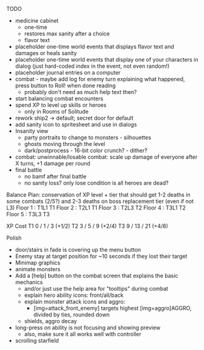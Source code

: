 TODO
* medicine cabinet
  * one-time
  * restores max sanity after a choice
  * flavor text
* placeholder one-time world events that displays flavor text and damages or heals sanity
* placeholder one-time world events that display one of your characters in dialog (just hard-coded index in the event, not even random!)
* placeholder journal entries on a computer
* combat - maybe add log for enemy turn explaining what happened, press button to Roll! when done reading
  * probably don't need as much help text then?
* start balancing combat encounters
* spend XP to level up skills or heroes
  * only in Rooms of Solitude
* rework ship2 -> default; secret door for default
* add sanity icon to spritesheet and use in dialogs
* Insanity view
  * party portraits to change to monsters - silhouettes
  * ghosts moving through the level
  * dark/postprocess - 16-bit color crunch? - dither?
* combat: unwinnable/losable combat: scale up damage of everyone after X turns, +1 damage per round
* final battle
  * no bamf after final battle
  * no sanity loss? only lose condition is all heroes are dead?

Balance Plan: conservation of XP
          level + tier that should get 1-2 deaths in some combats (2/5?) and 2-3 deaths on boss
                replacement tier (even if not L3)
Floor 1 : T1L1  T1
Floor 2 : T2L1  T1
Floor 3 : T2L3  T2
Floor 4 : T3L1  T2
Floor 5 : T3L3  T3

XP Cost
T1 0 / 1 / 3   (+1/2)
T2 3 / 5 / 9   (+2/4)
T3 9 / 13 / 21 (+4/8)

Polish
* door/stairs in fade is covering up the menu button
* Enemy stay at target position for ~10 seconds if they lost their target
* Minimap graphics
* animate monsters
* Add a [help] button on the combat screen that explains the basic mechanics
  * and/or just use the help area for "tooltips" during combat
  * explain hero ability icons: front/all/back
  * explain monster attack icons and aggro:
    * [img=attack_front_enemy] targets highest [img=aggro]AGGRO, divided by ties, rounded down
  * shields, aggro decay
* long-press on ability is not focusing and showing preview
  * also, make sure it all works well with controller
* scrolling starfield
